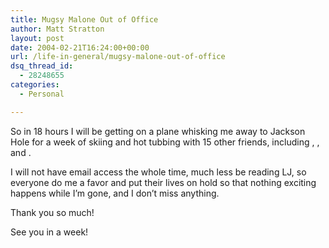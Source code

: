 ```yaml
---
title: Mugsy Malone Out of Office
author: Matt Stratton
layout: post
date: 2004-02-21T16:24:00+00:00
url: /life-in-general/mugsy-malone-out-of-office
dsq_thread_id:
  - 28248655
categories:
  - Personal

---
```

So in 18 hours I will be getting on a plane whisking me away to Jackson Hole for a week of skiing and hot tubbing with 15 other friends, including , , and .

I will not have email access the whole time, much less be reading LJ, so everyone do me a favor and put their lives on hold so that nothing exciting happens while I&#8217;m gone, and I don&#8217;t miss anything.

Thank you so much!

See you in a week!